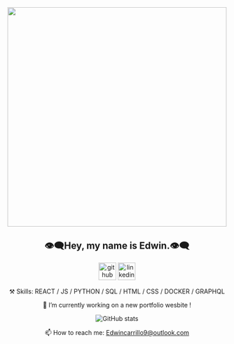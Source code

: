
<div align='center'>

  <img src='https://user-images.githubusercontent.com/69633370/186209524-73c1a1c4-bd87-415b-acad-f47af7346f1c.gif' height='500'/>
  <h2>👁️‍🗨️Hey, my name is Edwin.👁️‍🗨️</h2>

  [<img src='https://cdn.jsdelivr.net/npm/simple-icons@3.0.1/icons/github.svg' alt='github' height='40'>](https://github.com/edwincarr)  [<img src='https://cdn.jsdelivr.net/npm/simple-icons@3.0.1/icons/linkedin.svg' alt='linkedin' height='40'>](https://www.linkedin.com/in/edwincarr)
  
  ⚒️ Skills: REACT / JS / PYTHON / SQL / HTML / CSS / DOCKER / GRAPHQL

  🔭 I’m currently working on a new portfolio wesbite !
  
![GitHub stats](https://github-readme-stats.vercel.app/api?username=edwincarr&show_icons=true&theme=github_dark&count_private=true)  

  📫 How to reach me: Edwincarrillo9@outlook.com 
</div>
